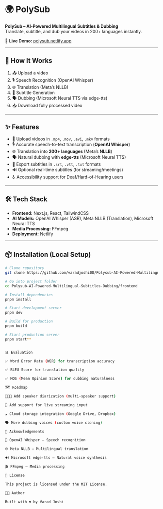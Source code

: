 # 🌍 PolySub  

**PolySub – AI-Powered Multilingual Subtitles & Dubbing**  
Translate, subtitle, and dub your videos in 200+ languages instantly.  

🔗 **Live Demo:** [polysub.netlify.app](https://polysub.netlify.app)  

---

## 🚀 How It Works
1. 📤 Upload a video  
2. 🎙 Speech Recognition (OpenAI Whisper)  
3. 🌐 Translation (Meta’s NLLB)  
4. 📝 Subtitle Generation  
5. 🗣 Dubbing (Microsoft Neural TTS via edge-tts)  
6. 📥 Download fully processed video  

---

## ✨ Features
- 🎥 Upload videos in `.mp4`, `.mov`, `.avi`, `.mkv` formats  
- 🎙 Accurate speech-to-text transcription (**OpenAI Whisper**)  
- 🌐 Translation into **200+ languages** (Meta’s **NLLB**)  
- 🗣 Natural dubbing with **edge-tts** (Microsoft Neural TTS)  
- 📄 Export subtitles in `.srt`, `.vtt`, `.txt` formats  
- 🔊 Optional real-time subtitles (for streaming/meetings)  
- ♿ Accessibility support for Deaf/Hard-of-Hearing users  

---

## 🛠 Tech Stack
- **Frontend:** Next.js, React, TailwindCSS  
- **AI Models:** OpenAI Whisper (ASR), Meta NLLB (Translation), Microsoft Neural TTS  
- **Media Processing:** FFmpeg  
- **Deployment:** Netlify  

---

## 📦 Installation (Local Setup)

```bash
# Clone repository
git clone https://github.com/varadjoshi08/Polysub-AI-Powered-Multilingual-Subtitles-Dubbing.git

# Go into project folder
cd Polysub-AI-Powered-Multilingual-Subtitles-Dubbing/frontend

# Install dependencies
pnpm install

# Start development server
pnpm dev

# Build for production
pnpm build

# Start production server
pnpm start**


📊 Evaluation

✅ Word Error Rate (WER) for transcription accuracy

✅ BLEU Score for translation quality

✅ MOS (Mean Opinion Score) for dubbing naturalness

🗺 Roadmap

🧑‍🤝‍🧑 Add speaker diarization (multi-speaker support)

📡 Add support for live streaming input

☁️ Cloud storage integration (Google Drive, Dropbox)

🗣 More dubbing voices (custom voice cloning)

🙌 Acknowledgements

🧠 OpenAI Whisper – Speech recognition

🌐 Meta NLLB – Multilingual translation

🔊 Microsoft edge-tts – Natural voice synthesis

🎬 FFmpeg – Media processing

📜 License

This project is licensed under the MIT License.

👨‍💻 Author

Built with ❤️ by Varad Joshi
